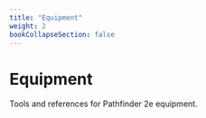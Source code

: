 ```yaml
---
title: "Equipment"
weight: 2
bookCollapseSection: false
---
```


# Equipment

Tools and references for Pathfinder 2e equipment.